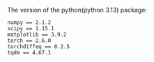 The version of the python(python 3.13) package:
    
	numpy == 2.1.2
    scipy == 1.15.1
    matplotlib == 3.9.2
    torch == 2.6.0
    torchdiffeq == 0.2.5
    tqdm == 4.67.1
